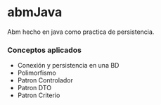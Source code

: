 # abmJava

Abm hecho en java como practica de persistencia.

### Conceptos aplicados
- Conexión y persistencia en una BD
- Polimorfismo
- Patron Controlador
- Patron DTO
- Patron Criterio
